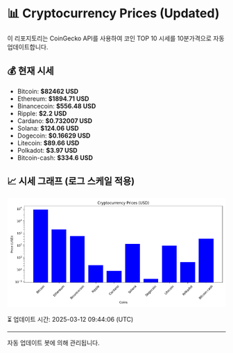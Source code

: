 
# 📊 Cryptocurrency Prices (Updated)

이 리포지토리는 CoinGecko API를 사용하여 코인 TOP 10 시세를 10분가격으로 자동 업데이트합니다.

## 💰 현재 시세
- Bitcoin: **$82462 USD**
- Ethereum: **$1894.71 USD**
- Binancecoin: **$556.48 USD**
- Ripple: **$2.2 USD**
- Cardano: **$0.732007 USD**
- Solana: **$124.06 USD**
- Dogecoin: **$0.16629 USD**
- Litecoin: **$89.66 USD**
- Polkadot: **$3.97 USD**
- Bitcoin-cash: **$334.6 USD**

## 📈 시세 그래프 (로그 스케일 적용)
![Crypto Prices](crypto_prices.png)

⏳ 업데이트 시간: 2025-03-12 09:44:06 (UTC)

---
자동 업데이트 봇에 의해 관리됩니다.
